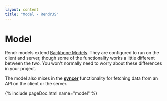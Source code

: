 ```yaml
---
layout: content
title: "Model - RendrJS"
---
```


# Model

Rendr models extend [Backbone Models](http://backbonejs.org#Model).  They are configured to run on the client and server, though some of the functionality works a little different between the two.  You won't normally need to worry about these differences in your project.

The model also mixes in the **[syncer](/syncer)** functionality for fetching data from an API on the client or the server.

{% include pageDoc.html name="model" %}
